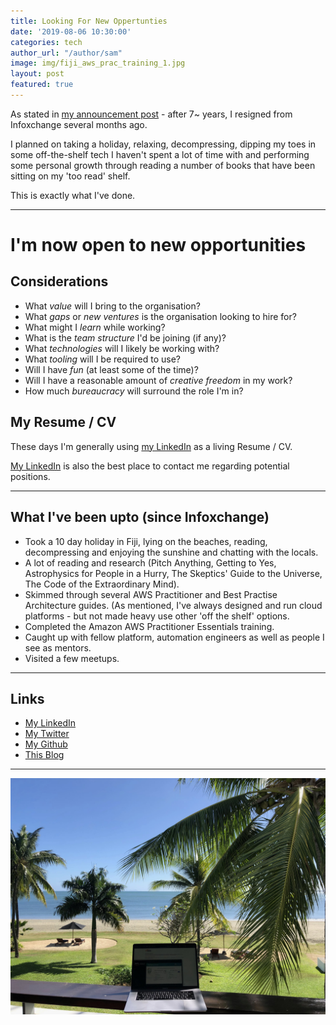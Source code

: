 ```yaml
---
title: Looking For New Oppertunties
date: '2019-08-06 10:30:00'
categories: tech
author_url: "/author/sam"
image: img/fiji_aws_prac_training_1.jpg
layout: post
featured: true
---
```


As stated in [my announcement post](https://smcleod.net/tech/2019/06/29/leaving-infoxchange.html) - after 7~ years, I resigned from Infoxchange several months ago.

I planned on taking a holiday, relaxing, decompressing, dipping my toes in some off-the-shelf tech I haven't spent a lot of time with and performing some personal growth through reading a number of books that have been sitting on my 'too read' shelf.

This is exactly what I've done.

---

# I'm now open to new opportunities

## Considerations

- What _value_ will I bring to the organisation?
- What _gaps_ or _new ventures_ is the organisation looking to hire for?
- What might I _learn_ while working?
- What is the _team structure_ I'd be joining (if any)?
- What _technologies_ will I likely be working with?
- What _tooling_ will I be required to use?
- Will I have _fun_ (at least some of the time)?
- Will I have a reasonable amount of _creative freedom_ in my work?
- How much _bureaucracy_ will surround the role I'm in?


## My Resume / CV

These days I'm generally using [my LinkedIn](https://www.linkedin.com/in/sammcj/) as a living Resume / CV.

[My LinkedIn](https://www.linkedin.com/in/sammcj/) is also the best place to contact me regarding potential positions.


---


## What I've been upto (since Infoxchange)

- Took a 10 day holiday in Fiji, lying on the beaches, reading, decompressing and enjoying the sunshine and chatting with the locals.
- A lot of reading and research (Pitch Anything, Getting to Yes, Astrophysics for People in a Hurry, The Skeptics' Guide to the Universe, The Code of the Extraordinary Mind).
- Skimmed through several AWS Practitioner and Best Practise Architecture guides. (As mentioned, I've always designed and run cloud platforms - but not made heavy use other 'off the shelf' options.
- Completed the Amazon AWS Practitioner Essentials training.
- Caught up with fellow platform, automation engineers as well as people I see as mentors.
- Visited a few meetups.


---


<a id="xcp-ng-links"></a>
## Links

- [My LinkedIn](https://www.linkedin.com/in/sammcj/)
- [My Twitter](https://twitter.com/s_mcleod)
- [My Github](https://github.com/sammcj)
- [This Blog](https://smcleod.net)


---

![](https://github.com/sammcj/smcleod_files/blob/master/images/fiji_2019/fiji_aws_prac_training_1.jpg?raw=true)
